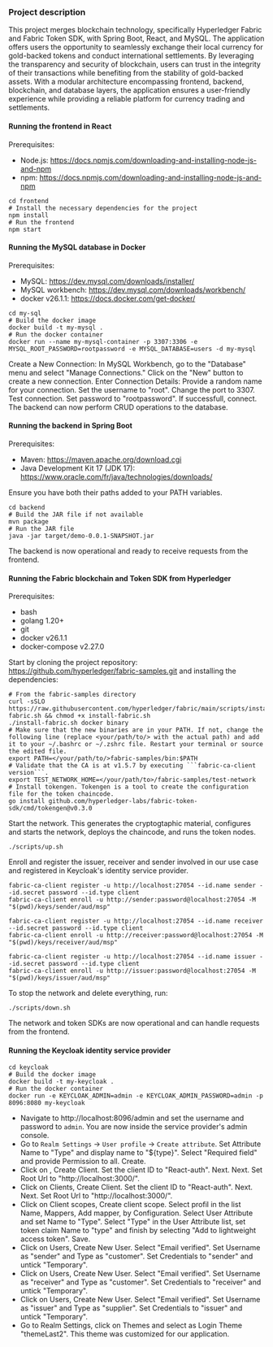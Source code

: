 ### Project description

This project merges blockchain technology, specifically Hyperledger Fabric and Fabric Token SDK, with Spring Boot, React, and MySQL. The application offers users the opportunity to seamlessly exchange their local currency for gold-backed tokens and conduct international settlements. By leveraging the transparency and security of blockchain, users can trust in the integrity of their transactions while benefiting from the stability of gold-backed assets. With a modular architecture encompassing frontend, backend, blockchain, and database layers, the application ensures a user-friendly experience while providing a reliable platform for currency trading and settlements.

#### Running the frontend in React
Prerequisites:
- Node.js: https://docs.npmjs.com/downloading-and-installing-node-js-and-npm
- npm: https://docs.npmjs.com/downloading-and-installing-node-js-and-npm
```
cd frontend
# Install the necessary dependencies for the project 
npm install
# Run the frontend
npm start   
```
#### Running the MySQL database in Docker
Prerequisites:
- MySQL: https://dev.mysql.com/downloads/installer/
- MySQL workbench: https://dev.mysql.com/downloads/workbench/
- docker v26.1.1: https://docs.docker.com/get-docker/
```
cd my-sql
# Build the docker image
docker build -t my-mysql .
# Run the docker container
docker run --name my-mysql-container -p 3307:3306 -e MYSQL_ROOT_PASSWORD=rootpassword -e MYSQL_DATABASE=users -d my-mysql
```
Create a New Connection: In MySQL Workbench, go to the "Database" menu and select "Manage Connections." Click on the "New" button to create a new connection.
Enter Connection Details: Provide a random name for your connection. Set the username to "root". Change the port to 3307. Test connection. Set password to "rootpassword". If successfull, connect. The backend can now perform CRUD operations to the database.

#### Running the backend in Spring Boot
Prerequisites:
- Maven: https://maven.apache.org/download.cgi
- Java Development Kit 17 (JDK 17): https://www.oracle.com/fr/java/technologies/downloads/    

Ensure you have both their paths added to your PATH variables.
```
cd backend
# Build the JAR file if not available
mvn package 
# Run the JAR file
java -jar target/demo-0.0.1-SNAPSHOT.jar
```
The backend is now operational and ready to receive requests from the frontend.

#### Running the Fabric blockchain and Token SDK from Hyperledger
Prerequisites:
- bash
- golang 1.20+
- git
- docker v26.1.1
- docker-compose v2.27.0    

Start by cloning the project repository: https://github.com/hyperledger/fabric-samples.git and installing the dependencies: 
```
# From the fabric-samples directory
curl -sSLO https://raw.githubusercontent.com/hyperledger/fabric/main/scripts/install-fabric.sh && chmod +x install-fabric.sh
./install-fabric.sh docker binary
# Make sure that the new binaries are in your PATH. If not, change the following line (replace <your/path/to/> with the actual path) and add it to your ~/.bashrc or ~/.zshrc file. Restart your terminal or source the edited file.
export PATH=</your/path/to/>fabric-samples/bin:$PATH
# Validate that the CA is at v1.5.7 by executing ```fabric-ca-client version```.
export TEST_NETWORK_HOME=</your/path/to>/fabric-samples/test-network
# Install tokengen. Tokengen is a tool to create the configuration file for the token chaincode.
go install github.com/hyperledger-labs/fabric-token-sdk/cmd/tokengen@v0.3.0
```
Start the network. This generates the cryptogtaphic material, configures and starts the network, deploys the chaincode, and runs the token nodes.
```
./scripts/up.sh
```
Enroll and register the issuer, receiver and sender involved in our use case and registered in Keycloak's identity service provider.
```
fabric-ca-client register -u http://localhost:27054 --id.name sender --id.secret password --id.type client
fabric-ca-client enroll -u http://sender:password@localhost:27054 -M "$(pwd)/keys/sender/aud/msp"

fabric-ca-client register -u http://localhost:27054 --id.name receiver --id.secret password --id.type client
fabric-ca-client enroll -u http://receiver:password@localhost:27054 -M "$(pwd)/keys/receiver/aud/msp"

fabric-ca-client register -u http://localhost:27054 --id.name issuer --id.secret password --id.type client
fabric-ca-client enroll -u http://issuer:password@localhost:27054 -M "$(pwd)/keys/issuer/aud/msp"
```
To stop the network and delete everything, run:
```
./scripts/down.sh
```
The network and token SDKs are now operational and can handle requests from the frontend.

#### Running the Keycloak identity service provider
```
cd keycloak
# Build the docker image
docker build -t my-keycloak .
# Run the docker container
docker run -e KEYCLOAK_ADMIN=admin -e KEYCLOAK_ADMIN_PASSWORD=admin -p 8096:8080 my-keycloak
```
- Navigate to http://localhost:8096/admin and set the username and password to `admin`. You are now inside the service provider's admin console.
- Go to ``Realm Settings`` -> ``User profile`` -> ``Create attribute``. Set Attribute Name to "Type" and display name to "${type}". Select "Required field" and provide Permission to all. Create.
- Click on , Create Client. Set the client ID to "React-auth". Next. Next. Set Root Url to "http://localhost:3000/".
- Click on Clients, Create Client. Set the client ID to "React-auth". Next. Next. Set Root Url to "http://localhost:3000/".
- Click on Client scopes, Create client scope. Select profil in the list Name, Mappers, Add mapper, by Configuration. Select User Attribute and set Name to "Type". Select "Type" in the User Attribute list, set token claim Name to "type" and finish by selecting "Add to lightweight access token". Save.
- Click on Users, Create New User. Select "Email verified". Set Username as "sender" and Type as "customer". Set Credentials to "sender" and untick "Temporary".
- Click on Users, Create New User. Select "Email verified". Set Username as "receiver" and Type as "customer". Set Credentials to "receiver" and untick "Temporary".
- Click on Users, Create New User. Select "Email verified". Set Username as "issuer" and Type as "supplier". Set Credentials to "issuer" and untick "Temporary".
- Go to Realm Settings, click on Themes and select as Login Theme "themeLast2". This theme was customized for our application.